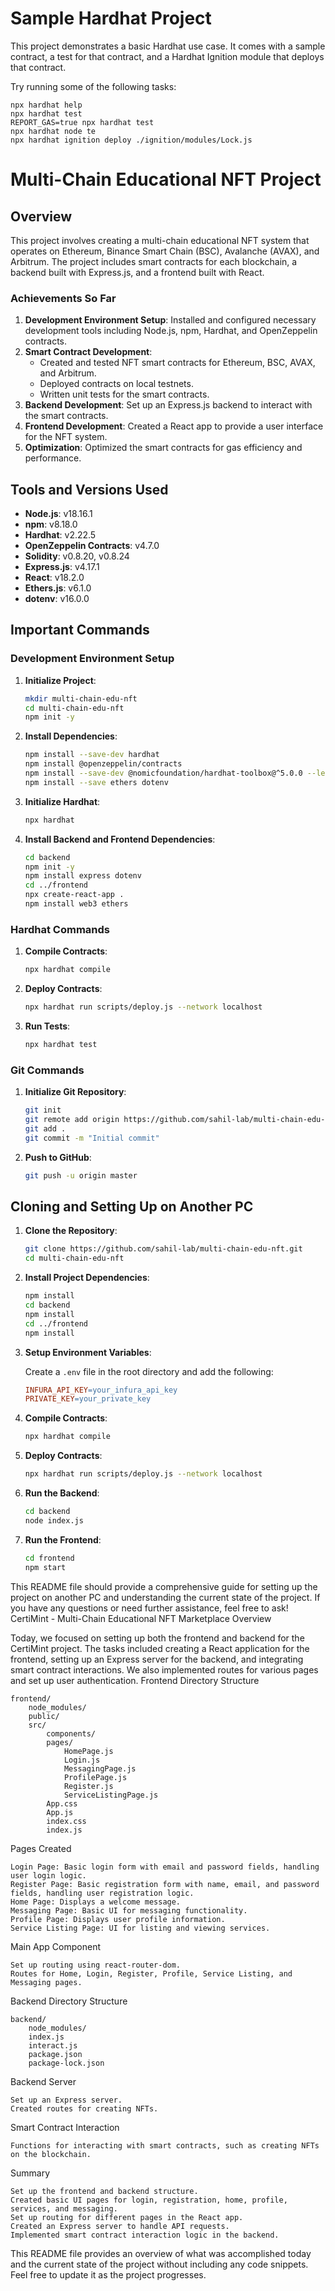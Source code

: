 # Sample Hardhat Project

This project demonstrates a basic Hardhat use case. It comes with a sample contract, a test for that contract, and a Hardhat Ignition module that deploys that contract.

Try running some of the following tasks:

```shell
npx hardhat help
npx hardhat test
REPORT_GAS=true npx hardhat test
npx hardhat node te
npx hardhat ignition deploy ./ignition/modules/Lock.js
```
# Multi-Chain Educational NFT Project

## Overview

This project involves creating a multi-chain educational NFT system that operates on Ethereum, Binance Smart Chain (BSC), Avalanche (AVAX), and Arbitrum. The project includes smart contracts for each blockchain, a backend built with Express.js, and a frontend built with React.

### Achievements So Far

1. **Development Environment Setup**: Installed and configured necessary development tools including Node.js, npm, Hardhat, and OpenZeppelin contracts.
2. **Smart Contract Development**: 
    - Created and tested NFT smart contracts for Ethereum, BSC, AVAX, and Arbitrum.
    - Deployed contracts on local testnets.
    - Written unit tests for the smart contracts.
3. **Backend Development**: Set up an Express.js backend to interact with the smart contracts.
4. **Frontend Development**: Created a React app to provide a user interface for the NFT system.
5. **Optimization**: Optimized the smart contracts for gas efficiency and performance.

## Tools and Versions Used

- **Node.js**: v18.16.1
- **npm**: v8.18.0
- **Hardhat**: v2.22.5
- **OpenZeppelin Contracts**: v4.7.0
- **Solidity**: v0.8.20, v0.8.24
- **Express.js**: v4.17.1
- **React**: v18.2.0
- **Ethers.js**: v6.1.0
- **dotenv**: v16.0.0

## Important Commands

### Development Environment Setup

1. **Initialize Project**:

    ```sh
    mkdir multi-chain-edu-nft
    cd multi-chain-edu-nft
    npm init -y
    ```

2. **Install Dependencies**:

    ```sh
    npm install --save-dev hardhat
    npm install @openzeppelin/contracts
    npm install --save-dev @nomicfoundation/hardhat-toolbox@^5.0.0 --legacy-peer-deps
    npm install --save ethers dotenv
    ```

3. **Initialize Hardhat**:

    ```sh
    npx hardhat
    ```

4. **Install Backend and Frontend Dependencies**:

    ```sh
    cd backend
    npm init -y
    npm install express dotenv
    cd ../frontend
    npx create-react-app .
    npm install web3 ethers
    ```

### Hardhat Commands

1. **Compile Contracts**:

    ```sh
    npx hardhat compile
    ```

2. **Deploy Contracts**:

    ```sh
    npx hardhat run scripts/deploy.js --network localhost
    ```

3. **Run Tests**:

    ```sh
    npx hardhat test
    ```

### Git Commands

1. **Initialize Git Repository**:

    ```sh
    git init
    git remote add origin https://github.com/sahil-lab/multi-chain-edu-nft.git
    git add .
    git commit -m "Initial commit"
    ```

2. **Push to GitHub**:

    ```sh
    git push -u origin master
    ```

## Cloning and Setting Up on Another PC

1. **Clone the Repository**:

    ```sh
    git clone https://github.com/sahil-lab/multi-chain-edu-nft.git
    cd multi-chain-edu-nft
    ```

2. **Install Project Dependencies**:

    ```sh
    npm install
    cd backend
    npm install
    cd ../frontend
    npm install
    ```

3. **Setup Environment Variables**:

    Create a `.env` file in the root directory and add the following:

    ```makefile
    INFURA_API_KEY=your_infura_api_key
    PRIVATE_KEY=your_private_key
    ```

4. **Compile Contracts**:

    ```sh
    npx hardhat compile
    ```

5. **Deploy Contracts**:

    ```sh
    npx hardhat run scripts/deploy.js --network localhost
    ```

6. **Run the Backend**:

    ```sh
    cd backend
    node index.js
    ```

7. **Run the Frontend**:

    ```sh
    cd frontend
    npm start
    ```

This README file should provide a comprehensive guide for setting up the project on another PC and understanding the current state of the project. If you have any questions or need further assistance, feel free to ask!
CertiMint - Multi-Chain Educational NFT Marketplace
Overview

Today, we focused on setting up both the frontend and backend for the CertiMint project. The tasks included creating a React application for the frontend, setting up an Express server for the backend, and integrating smart contract interactions. We also implemented routes for various pages and set up user authentication.
Frontend
Directory Structure

    frontend/
        node_modules/
        public/
        src/
            components/
            pages/
                HomePage.js
                Login.js
                MessagingPage.js
                ProfilePage.js
                Register.js
                ServiceListingPage.js
            App.css
            App.js
            index.css
            index.js

Pages Created

    Login Page: Basic login form with email and password fields, handling user login logic.
    Register Page: Basic registration form with name, email, and password fields, handling user registration logic.
    Home Page: Displays a welcome message.
    Messaging Page: Basic UI for messaging functionality.
    Profile Page: Displays user profile information.
    Service Listing Page: UI for listing and viewing services.

Main App Component

    Set up routing using react-router-dom.
    Routes for Home, Login, Register, Profile, Service Listing, and Messaging pages.

Backend
Directory Structure

    backend/
        node_modules/
        index.js
        interact.js
        package.json
        package-lock.json

Backend Server

    Set up an Express server.
    Created routes for creating NFTs.

Smart Contract Interaction

    Functions for interacting with smart contracts, such as creating NFTs on the blockchain.

Summary

    Set up the frontend and backend structure.
    Created basic UI pages for login, registration, home, profile, services, and messaging.
    Set up routing for different pages in the React app.
    Created an Express server to handle API requests.
    Implemented smart contract interaction logic in the backend.

This README file provides an overview of what was accomplished today and the current state of the project without including any code snippets. Feel free to update it as the project progresses.